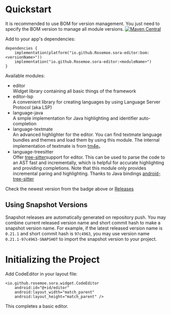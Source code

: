 # Quickstart

It is recommended to use BOM for version management. You just need to specify the BOM version to
manage all module versions.
[![Maven Central](https://img.shields.io/maven-central/v/io.github.Rosemoe.sora-editor/editor.svg?label=Maven%20Central)]((https://search.maven.org/search?q=io.github.Rosemoe.sora-editor%20editor))

Add to your app's dependencies:

```
dependencies {
    implementation(platform("io.github.Rosemoe.sora-editor:bom:<versionName>"))
    implementation("io.github.Rosemoe.sora-editor:<moduleName>")
}
```

Available modules:

- editor   
  Widget library containing all basic things of the framework
- editor-lsp   
  A convenient library for creating languages by using Language Server Protocol (aka LSP)
- language-java   
  A simple implementation for Java highlighting and identifier auto-completion
- language-textmate   
  An advanced highlighter for the editor. You can find textmate language bundles and themes and load
  them by using this module. The internal implementation of textmate is
  from [tm4e](https://github.com/eclipse/tm4e)。
- language-treesitter   
  Offer [tree-sitter](https://tree-sitter.github.io/tree-sitter/)support for editor. This can be
  used to parse the code to an AST fast and incrementally, which is helpful for accurate
  highlighting and providing completions. Note that this module only provides incremental paring and
  highlighting. Thanks to Java
  bindings [android-tree-sitter](https://github.com/AndroidIDEOfficial/android-tree-sitter/)

Check the newest version from the badge above
or [Releases](https://github.com/Rosemoe/CodeEditor/releases)

## Using Snapshot Versions

Snapshot releases are automatically generated on repository push. You may combine current released
version name and short commit hash to make a snapshot version name. For example, if the latest
released version name is `0.21.1` and short commit hash is `97c4963`, you may use version name
`0.21.1-97c4963-SNAPSHOT` to import the snapshot version to your project.

# Initializing the Project

Add CodeEditor in your layout file:

```
<io.github.rosemoe.sora.widget.CodeEditor
    android:id="@+id/editor"
    android:layout_width="match_parent"
    android:layout_height="match_parent" />
```

This completes a basic editor.